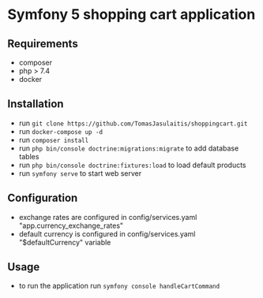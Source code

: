 # Symfony 5 shopping cart application

## Requirements

- composer
- php > 7.4
- docker

## Installation

- run `git clone https://github.com/TomasJasulaitis/shoppingcart.git`
- run `docker-compose up -d`
- run `composer install`
- run `php bin/console doctrine:migrations:migrate` to add database tables
- run `php bin/console doctrine:fixtures:load` to load default products
- run `symfony serve` to start web server

## Configuration

- exchange rates are configured in config/services.yaml "app.currency_exchange_rates"
- default currency is configured in config/services.yaml "$defaultCurrency" variable

## Usage

- to run the application run `symfony console handleCartCommand`
